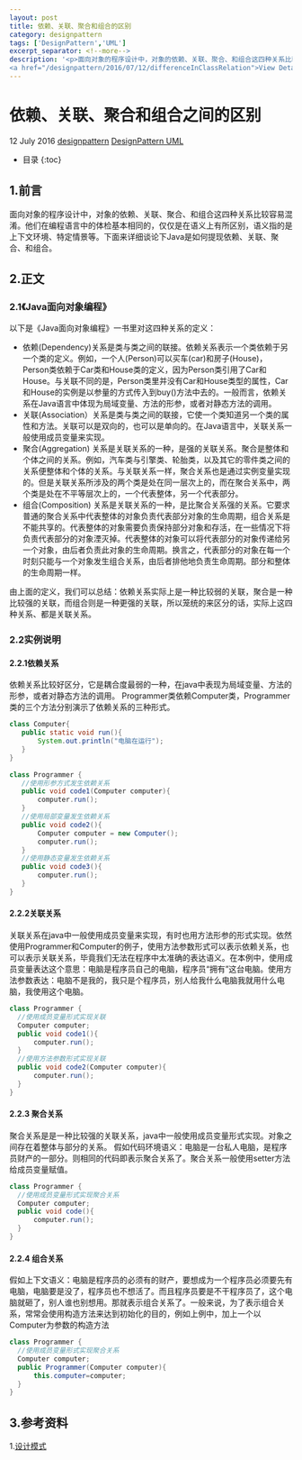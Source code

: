 ```yaml
---
layout: post
title: 依赖、关联、聚合和组合的区别
category: designpattern
tags: ['DesignPattern','UML']
excerpt_separator: <!--more-->
description: '<p>面向对象的程序设计中，对象的依赖、关联、聚合、和组合这四种关系比较容易混淆。他们在编程语言中的体检基本相同的，仅仅是在语义上有所区别，语义指的是上下文环境、特定情景等。下面来详细谈论下Java是如何提现依赖、关联、聚合、和组合。</p>
<a href="/designpattern/2016/07/12/differenceInClassRelation">View Detail<i class="fa fa-angle-right"></i></a>'
---
```

<!--more-->
<div class="article-wrap">
    <h1 id="t1" class="article-title">依赖、关联、聚合和组合之间的区别</h1><!--标题-->
    <p class="article-attrs">
        <span><i class="fa fa-clock-o"></i>12 July 2016</span>
        <span><i class="fa fa-book"></i><a href="/categories/designpattern">designpattern</a></span><!--分类-->
        <span><i class="fa fa-tags"></i><a href="/tags/DesignPattern"> DesignPattern</a><a href="/tags/UML"> UML</a></span><!--标签-->
    </p>
 </div>
 
 * 目录
 {:toc}

##  1.前言

面向对象的程序设计中，对象的依赖、关联、聚合、和组合这四种关系比较容易混淆。他们在编程语言中的体检基本相同的，仅仅是在语义上有所区别，语义指的是上下文环境、特定情景等。下面来详细谈论下Java是如何提现依赖、关联、聚合、和组合。

##  2.正文

###  2.1《Java面向对象编程》

以下是《Java面向对象编程》一书里对这四种关系的定义：

+ 依赖(Dependency)关系是类与类之间的联接。依赖关系表示一个类依赖于另一个类的定义。例如，一个人(Person)可以买车(car)和房子(House)，Person类依赖于Car类和House类的定义，因为Person类引用了Car和House。与关联不同的是，Person类里并没有Car和House类型的属性，Car和House的实例是以参量的方式传入到buy()方法中去的。一般而言，依赖关系在Java语言中体现为局域变量、方法的形参，或者对静态方法的调用。
+ 关联(Association）关系是类与类之间的联接，它使一个类知道另一个类的属性和方法。关联可以是双向的，也可以是单向的。在Java语言中，关联关系一般使用成员变量来实现。
+  聚合(Aggregation) 关系是关联关系的一种，是强的关联关系。聚合是整体和个体之间的关系。例如，汽车类与引擎类、轮胎类，以及其它的零件类之间的关系便整体和个体的关系。与关联关系一样，聚合关系也是通过实例变量实现的。但是关联关系所涉及的两个类是处在同一层次上的，而在聚合关系中，两个类是处在不平等层次上的，一个代表整体，另一个代表部分。
 + 组合(Composition) 关系是关联关系的一种，是比聚合关系强的关系。它要求普通的聚合关系中代表整体的对象负责代表部分对象的生命周期，组合关系是不能共享的。代表整体的对象需要负责保持部分对象和存活，在一些情况下将负责代表部分的对象湮灭掉。代表整体的对象可以将代表部分的对象传递给另一个对象，由后者负责此对象的生命周期。换言之，代表部分的对象在每一个时刻只能与一个对象发生组合关系，由后者排他地负责生命周期。部分和整体的生命周期一样。
 
 由上面的定义，我们可以总结：依赖关系实际上是一种比较弱的关联，聚合是一种比较强的关联，而组合则是一种更强的关联，所以笼统的来区分的话，实际上这四种关系、都是关联关系。
 
 
### 2.2实例说明
 
 
#### 2.2.1依赖关系
 
 依赖关系比较好区分，它是耦合度最弱的一种，在java中表现为局域变量、方法的形参，或者对静态方法的调用。
 Programmer类依赖Computer类，Programmer类的三个方法分别演示了依赖关系的三种形式。
 
 ```java
class Computer{  
    public static void run(){  
        System.out.println("电脑在运行");  
    }  
}  
  
class Programmer {  
    //使用形参方式发生依赖关系  
    public void code1(Computer computer){  
        computer.run();  
    }  
    //使用局部变量发生依赖关系  
    public void code2(){  
        Computer computer = new Computer();  
        computer.run();  
    }  
    //使用静态变量发生依赖关系  
    public void code3(){  
        computer.run();  
    }  
}  
```

####  2.2.2关联关系
  
关联关系在java中一般使用成员变量来实现，有时也用方法形参的形式实现。依然使用Programmer和Computer的例子，使用方法参数形式可以表示依赖关系，也可以表示关联关系，毕竟我们无法在程序中太准确的表达语义。在本例中，使用成员变量表达这个意思：电脑是程序员自己的电脑，程序员“拥有”这台电脑。使用方法参数表达：电脑不是我的，我只是个程序员，别人给我什么电脑我就用什么电脑，我使用这个电脑。
  
  ```java
class Programmer {  
    //使用成员变量形式实现关联  
    Computer computer;  
    public void code1(){  
        computer.run();  
    }  
    //使用方法参数形式实现关联  
    public void code2(Computer computer){  
        computer.run();  
    }  
}  
 ```
 
####  2.2.3 聚合关系
  
 聚合关系是是一种比较强的关联关系，java中一般使用成员变量形式实现。对象之间存在着整体与部分的关系。
 假如代码环境语义：电脑是一台私人电脑，是程序员财产的一部分。则相同的代码即表示聚合关系了。聚合关系一般使用setter方法给成员变量赋值。
  
  ```java
class Programmer {  
    //使用成员变量形式实现聚合关系  
    Computer computer;  
    public void code(){  
        computer.run();  
    }  
}  
 ```
 
####  2.2.4 组合关系
  
假如上下文语义：电脑是程序员的必须有的财产，要想成为一个程序员必须要先有电脑，电脑要是没了，程序员也不想活了。而且程序员要是不干程序员了，这个电脑就砸了，别人谁也别想用。那就表示组合关系了。一般来说，为了表示组合关系，常常会使用构造方法来达到初始化的目的，例如上例中，加上一个以Computer为参数的构造方法
  
  ```java
class Programmer {  
    //使用成员变量形式实现聚合关系  
    Computer computer;  
    public Programmer(Computer computer){  
        this.computer=computer;
    }  
}  
 ```
 
## 3.参考资料

1.[设计模式](http://design-patterns.readthedocs.io/zh_CN/latest/read_uml.html "Title")

